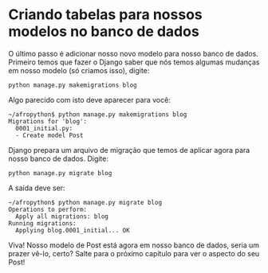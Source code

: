 # Criando tabelas para nossos modelos no banco de dados

O último passo é adicionar nosso novo modelo para nosso banco de dados. Primeiro temos que fazer o Django saber que nós temos algumas mudanças em nosso modelo (só criamos isso), digite:
```
python manage.py makemigrations blog
```

Algo parecido com isto deve aparecer para você:

```
~/afropython$ python manage.py makemigrations blog
Migrations for 'blog':
  0001_initial.py:
  - Create model Post
```

Django prepara um arquivo de migração que temos de aplicar agora para nosso banco de dados. Digite:
```
python manage.py migrate blog
```

A saída deve ser:
```
~/afropython$ python manage.py migrate blog
Operations to perform:
  Apply all migrations: blog
Running migrations:
  Applying blog.0001_initial... OK
```

Viva! Nosso modelo de Post está agora em nosso banco de dados, seria um prazer vê-lo, certo? Salte para o próximo capítulo para ver o aspecto do seu Post!
